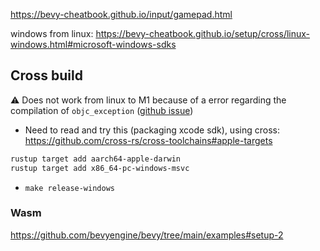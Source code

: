 https://bevy-cheatbook.github.io/input/gamepad.html

windows from linux: https://bevy-cheatbook.github.io/setup/cross/linux-windows.html#microsoft-windows-sdks

## Cross build

⚠️ Does not work from linux to M1 because of a error regarding the compilation of `objc_exception` ([github issue](https://github.com/SSheldon/rust-objc-exception/issues/13))

- Need to read and try this (packaging xcode sdk), using cross: https://github.com/cross-rs/cross-toolchains#apple-targets

```sh
rustup target add aarch64-apple-darwin
rustup target add x86_64-pc-windows-msvc
```

- `make release-windows`

### Wasm

https://github.com/bevyengine/bevy/tree/main/examples#setup-2
